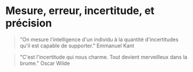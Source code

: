 # Mesure, erreur, incertitude, et précision

>"On mesure l'intelligence d'un individu à la quantité
d'incertitudes qu'il est capable de supporter." Emmanuel Kant

>"C'est l'incertitude qui nous charme. Tout devient merveilleux
dans la brume." Oscar Wilde

```{tableofcontents}
```
